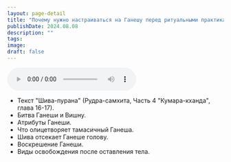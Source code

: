 ```yaml
---
layout: page-detail
title: "Почему нужно настраиваться на Ганешу перед ритуальными практиками"
publishDate: 2024.08.08
description: ""
tags:
image:
draft: false
---
```


<audio title="2024.08.08 - Почему нужно настраиваться на Ганешу перед ритуальными практиками.mp3" src="https://filer-api.advayta.org/v1.0/public/files/73352" controls=""></audio>

* Текст "Шива-пурана" (Рудра-самхита, Часть 4 "Кумара-кханда", глава 16-17).
* Битва Ганеши и Вишну.
* Атрибуты Ганеши.
* Что олицетворяет тамасичный Ганеша.
* Шива отсекает Ганеше голову.
* Воскрешение Ганеши.
* Виды освобождения после оставления тела.

  
